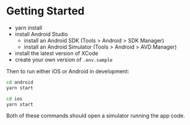 # Getting Started

* yarn install
* install Android Studio
  * install an Android SDK (Tools > Android > SDK Manager)
  * install an Android Simulator (Tools > Android > AVD Manager) 
* install the latest version of XCode
* create your own version of `.env.sample`

Then to run either iOS or Android in development:

```bash
cd android
yarn start
```

```bash
cd ios
yarn start
```

Both of these commands should open a simulator running the app code.

